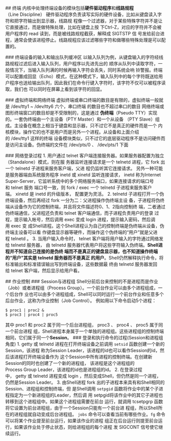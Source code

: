 ## 终端
内核中处理终端设备的模块包括**硬件驱动程序**和**线路规程**（Line Discipline）
硬件驱动程序负责读写实际的硬件设备，比如从键盘读入字符和把字符输出到显示器，线路规
程像一个过滤器，对于某些特殊字符并不是让它直接通过，而是做特殊处理，比如在键盘上按
下Ctrl-Z，对应的字符并不会被用户程序的 read 读到，而是被线路规程截获，解释成 SIGTSTP 信
号发给前台进程，通常会使该进程停止。线路规程应该过滤哪些字符和做哪些特殊处理是可以配置的。


### 终端设备的输入和输出队列缓冲区
以输入队列为例，从键盘输入的字符经线路规程过滤后进入输入队列，用户程序以先进先出的
顺序从队列中读取字符，一般情况下，当输入队列满的时候再输入字符会丢失，同时系统会响
铃警报。终端可以配置成回显（Echo）模式，在这种模式下，输入队列中的每个字符既送给用
户程序也送给输出队列，因此我们在命令行键入字符时，该字符不仅可以被程序读取，我们也
可以同时在屏幕上看到该字符的回显。


### 虚拟终端和网络终端
虚拟终端或串口终端的数目是有限的，虚拟终端一般就是 /dev/tty1 ~ /dev/tty6 六个，串口终端
的数目也不超过串口的数目
网络终端或图形终端窗口的数目却是不受限制的，这是通过
**伪终端**（Pseudo TTY）实现的。一套伪终端由一个主设备（PTY Master）和一个从设备
（PTY Slave）组成。主设备在概念上相当于键盘和显示器，只不过它不是真正的硬件而是一个
内核模块，操作它的也不是用户而是另外一个进程。从设备和上面介绍的 /dev/tty1 这样的终端
设备模块类似，只不过它的底层驱动程序不是访问硬件而是访问主设备。伪终端的文件在 /dev/pts/0 、 /dev/pts/1 下面


### 网络登录过程
1. 用户通过 telnet 客户端连接服务器。如果服务器配置为独立（Standalone）模式，则在服
务器监听连接请求是一个 telnetd 进程，它 fork 出一个 telnetd 子进程来服务客户端，父进
程仍监听其它连接请求。
另外一种可能是服务器端由系统服务程序 inetd 或 xinetd 监听连接请求， inetd 称为Internet
Super-Server，它监听系统中的多个网络服务端口，如果连接请求的端口号和 telnet 服务
端口号一致，则 fork / exec 一个 telnetd 子进程来服务客户端。 xinetd 是 inetd 的升级版本，
配置更为灵活。
2. telnetd 子进程打开一个伪终端设备，然后再经过 fork 一分为二：父进程操作伪终端主设
备，子进程将伪终端从设备作为它的控制终端，并且将文件描述符0、1、2指向控制终
端，二者通过伪终端通信，父进程还负责和 telnet 客户端通信，而子进程负责用户的登录
过程，提示输入帐号，然后调用 exec 变成 login 进程，提示输入密码，然后调用 exec 变
成Shell进程。这个Shell进程认为自己的控制终端是伪终端从设备，伪终端主设备可以看
作键盘显示器等硬件，而操作这个伪终端的“用户”就是父进程 telnetd 。
3. 当用户输入命令时， telnet 客户端将用户输入的字符通过网络发给 telnetd 服务器，
由 telnetd 服务器代表用户将这些字符输入伪终端。**Shell进程并不知道自己连接的是伪终
端而不是真正的键盘显示器，也不知道操作终端的“用户”其实是 telnetd 服务器而不是真正
的用户**。Shell仍然解释执行命令，将标准输出和标准错误输出写到终端设备，这些数据最
终由 telnetd 服务器发回给 telnet 客户端，然后显示给用户看。




## 作业控制
### Session与进程组
Shell分前后台来控制的不是进程而是作业（Job）或者进程组（Process Group）。一个前台作业可以由多个进程组成，一个后台作
业也可以由多个进程组成，Shell可以同时运行一个前台作业和任意多个后台作业，这称为作业控制（Job Control）。
例如用以下命令启动5个进程：
```
$ proc1 | proc2 &
$ proc3 | proc4 | proc5
```
其中 proc1 和 proc2 属于同一个后台进程组， proc3 、 proc4 、 proc5 属于同一个前台进程
组，Shell进程本身属于一个单独的进程组。这些进程组的控制终端相同，它们属于同一个**Session**。
### 登录和执行命令的过程(Session和进程组角度)
1. getty 或 telnetd 进程在打开终端设备之前调用 `setsid` 函数创建一个新的Session，该进程
称为Session Leader，该进程的id也可以看作Session的id，然后该进程打开终端设备作为
这个Session中所有进程的控制终端。在创建新Session的同时也创建了一个新的进程组，
该进程是这个进程组的Process Group Leader，该进程的id也是进程组的id。
2. 在登录过程中， getty 或 telnetd 进程变成 login ，然后变成Shell，但仍然是同一个进程，
仍然是Session Leader。
3. 由Shell进程 fork 出的子进程本来具有和Shell相同的Session、进程组和控制终端，但
是Shell调用 `setpgid` 函数将作业中的某个子进程指定为一个新进程组的Leader，然后调
用 setpgid将该作业中的其它子进程也转移到这个进程组中。如果这个进程组需要在前台
运行，就调用 tcsetpgrp 函数将它设置为前台进程组，由于一个Session只能有一个前台进
程组，所以Shell所在的进程组就自动变成后台进程组。
`jobs` 命令可以查看当前有哪些作业。`fg` 命令可以将某个作业提至前台运行，如果该作业的进程
组正在后台运行则提至前台运行，如果该作业处于停止状态，则给进程组的每个进程
发 SIGCONT 信号使它继续运行。